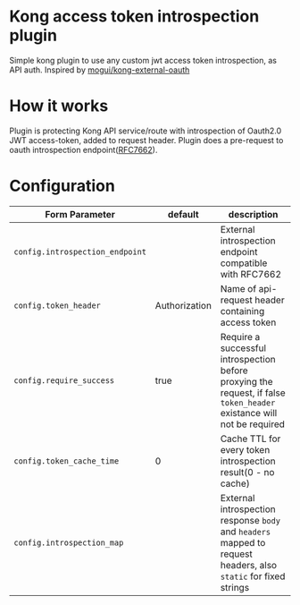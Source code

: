 # Kong access token introspection plugin
Simple kong plugin to use any custom jwt access token introspection, as API auth.
Inspired by [mogui/kong-external-oauth](https://github.com/mogui/kong-external-oauth)

# How it works
Plugin is protecting Kong API service/route with introspection of Oauth2.0 JWT access-token, added to request header. Plugin does a pre-request to oauth introspection endpoint([RFC7662](https://tools.ietf.org/html/rfc7662#section-2)).

# Configuration


| Form Parameter | default | description |
| --- 						| --- | --- |
| `config.introspection_endpoint`   | | External introspection endpoint compatible with RFC7662 |
| `config.token_header`             | Authorization | Name of api-request header containing access token |
| `config.require_success`             | true | Require a successful introspection before proxying the request, if false `token_header` existance will not be required |
| `config.token_cache_time`             | 0 | Cache TTL for every token introspection result(0 - no cache) |
| `config.introspection_map`             |  | External introspection response `body` and `headers` mapped to request headers, also `static` for fixed strings |
